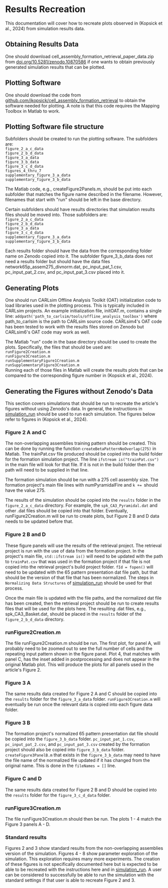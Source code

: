 Results Recreation
==================

This documentation will cover how to recreate plots observed in (Kopsick et al., 2024) from simulation results data.

## Obtaining Results Data

One should download cell_assembly_formation_retrieval_paper_data.zip from [doi.org/10.5281/zenodo.10870586](https://www.doi.org/10.5281/zenodo.10870586) if one wants to obtain previously generated simulation results that can be plotted.

## Plotting Software

One should download the code from [github.com/jkopsick/cell_assembly_formation_retrieval](https://www.github.com/jkopsick/cell_assembly_formation_retrieval) to obtain the software needed for plotting. A note is that this code requires the Mapping Toolbox in Matlab to work.

## Plotting Software file structure

Subfolders should be created to run the plotting software. The subfolders are:
<br>`figure_2_a_c_data`
<br>`figure_2_b_d_data`
<br>`figure_3_a_data`
<br>`figure_3_b_data`
<br>`figure_3_c_d_data`
<br>`figures_4_thru_7`
<br>`supplementary_figure_3_a_data`
<br>`supplementary_figure_3_b_data`

The Matlab code, e.g., createFigure2Panels.m, should be put into each subfolder that matches the figure name described in the filename. However, filenames that start with "run" should be left in the base directory.

Certain subfolders should have results directories that simulation results files should be moved into. Those subfolders are:
<br>`figure_2_a_c_data`
<br>`figure_2_b_d_data`
<br>`figure_3_a_data`
<br>`figure_3_c_d_data`
<br>`supplementary_figure_3_a_data`
<br>`supplementary_figure_3_b_data`

Each results folder should have the data from the corresponding folder name on Zenodo copied into it. The subfolder figure_3_b_data does not need a results folder but should have the data files network65p_assem275_divnorm.dat, pc_input_pat_1.csv, pc_input_pat_2.csv, and pc_input_pat_3.csv placed into it.

## Generating Plots

One should run CARLsim Offline Analysis Toolkit (OAT) initialization code to load libraries used in the plotting process. This is typically included in CARLsim projects. An example initialization file, initOAT.m, contains a single line: `addpath('path_to_carlsim/tools/offline_analysis_toolbox')` where path_to_carlsim is the path to CARLsim source code. CARLsim4's OAT code has been tested to work with the results files stored on Zenodo but CARLsim6's OAT code may work as well.

The Matlab "run" code in the base directory should be used to create the plots. Specifically, the files that should be used are:
<br>`runFigure2Creation.m`
<br>`runFigure3Creation.m`
<br>`runSupplementaryFigure1Creation.m`
<br>`runSupplementaryFigure3Creation.m`
<br>Running each of those files in Matlab will create the results plots that can be compared to the corresponding figure number in (Kopsick et al., 2024).

## Generating the Figures without Zenodo's Data

This section covers simulations that should be run to recreate the article's figures without using Zenodo's data. In general, the instructions in [simulation_run](https://hco-dev-docs.readthedocs.io/en/latest/pattern_comp_sep/simulation_run.html) should be used to run each simulation. The figures below refer to figures in (Kopsick et al., 2024).

### Figure 2 A and C

The non-overlapping assemblies training pattern should be created. This can be done by running the function `createBetaPatternNoOverlap(275)` in Matlab. The trainPat.csv file produced should be copied into the build folder for the formation simulation project. The line `ifstream is("trainPat.csv")` in the main file will look for that file. If it is not in the build folder then the path will need to be supplied in that line.

The formation simulation should be run with a 275 cell assembly size. The formation project's main file lines with numPyramidalFire and `k += `should have the value 275.

The results of the simulation should be copied into the `results` folder in the `figure_2_a_c_data` directory. For example, the `spk_CA3_Pyramidal.dat` and other .dat files should be copied into that folder. Eventually, runFigure2Creation.m will be run to create plots, but Figure 2 B and D data needs to be updated before that.

### Figure 2 B and D

These figure panels will use the results of the retrieval project. The retrieval project is run with the use of data from the formation project. In the project's main file, `std::ifstream is()` will need to be updated with the path to `trainPat.csv` that was used in the formation project if that file is not copied into the retrieval project's build project folder. `fId = fopen()` will need to be updated with the 65 pattern presentation dat file path, but that should be the version of that file that has been normalized. The steps in `Normalizing Data Structures` of [simulation_run](https://hco-dev-docs.readthedocs.io/en/latest/pattern_comp_sep/simulation_run.html) should be used for that process.

Once the main file is updated with the file paths, and the normalized dat file has been created, then the retrieval project should be run to create results files that will be used for the plots here. The resulting .dat files, e.g., spk_CA3_Basket.dat, should be placed in the `results` folder of the `figure_2_b_d_data` directory.

### runFigure2Creation.m

The file runFigure2Creation.m should be run. The first plot, for panel A, will probably need to be zoomed out to see the full number of cells and the repeating input pattern shown in the figure panel. Plot 4, that matches with panel C, has the inset added in postprocessing and does not appear in the original Matlab plot. This will produce the plots for all panels used in the article's Figure 2.

### Figure 3 A

The same results data created for Figure 2 A and C should be copied into the `results` folder for the `figure_3_a_data` folder. `runFigure3Creation.m` will eventually be run once the relevant data is copied into each figure data folder.

### Figure 3 B

The formation project's normalized 65 pattern presentation dat file should be copied into the `figure_3_b_data` folder. `pc_input_pat_1.csv`, `pc_input_pat_2.csv`, and `pc_input_pat_3.csv` created by the formation project should also be copied into `figure_3_b_data` folder. `createFigure3PanelB.m` that exists in the `figure_3_b_data` may need to have the file name of the normalized file updated if it has changed from the original name. This is done in the `fileNames = []` line.

### Figure C and D

The same results data created for Figure 2 B and D should be copied into the `results` folder for the `figure_3_c_d_data` folder.

### runFigure3Creation.m

The file runFigure3Creation.m should then be run. The plots 1 - 4 match the Figure 3 panels A - D.

### Standard results

Figures 2 and 3 show standard results from the non-overlapping assemblies version of the simulation. Figures 4 - 8 show parameter exploration of the simulation. This exploration requires many more experiments. The creation of these figures is not specifically documented here but is expected to be able to be recreated with the instructions here and in [simulation_run](https://hco-dev-docs.readthedocs.io/en/latest/pattern_comp_sep/simulation_run.html). A user can be considered to successfully be able to run the simulation with the standard settings if that user is able to recreate Figure 2 and 3.